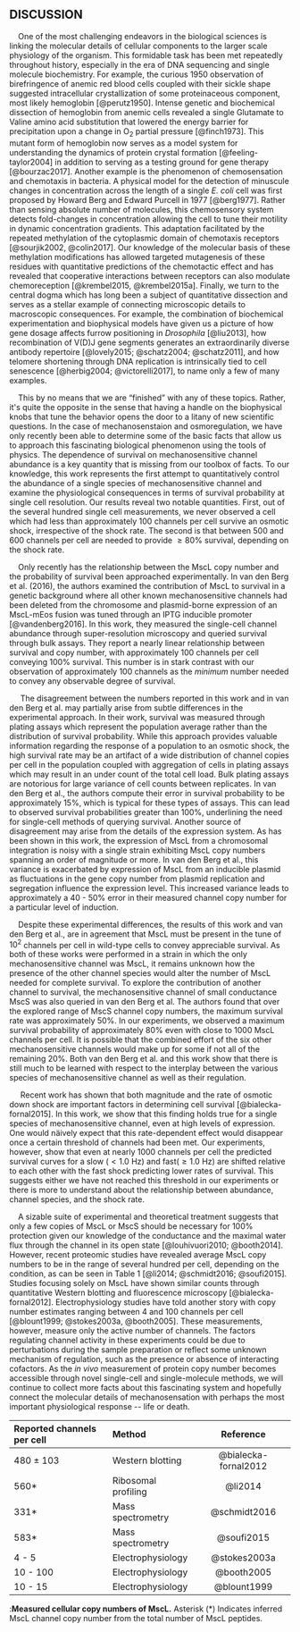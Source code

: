 
## DISCUSSION ##

&nbsp;&nbsp;&nbsp;&nbsp;One of the most challenging endeavors in the
biological sciences is linking the molecular details of cellular components
to the larger scale physiology of the organism. This formidable task has been
met repeatedly throughout history, especially in the era of DNA sequencing
and single molecule biochemistry. For example, the curious 1950 observation of
birefringence of anemic red blood cells coupled with their sickle shape
suggested intracellular crystallization of some proteinaceous component, most likely hemoglobin [@perutz1950]. Intense genetic and
biochemical dissection of hemoglobin from anemic cells revealed a single Glutamate to Valine
amino acid substitution that lowered the energy barrier for precipitation upon a
change in O$_2$ partial pressure [@finch1973]. This mutant form of hemoglobin
now serves as a model system for understanding the dynamics of protein
crystal formation [@feeling-taylor2004] in addition to serving as a testing
ground for gene therapy [@bourzac2017]. Another example is the phenomenon of
chemosensation and chemotaxis in bacteria. A physical model for the detection
of minuscule changes in concentration across the length of a single *E. coli*
cell was first proposed by Howard Berg and Edward Purcell in 1977
[@berg1977]. Rather than sensing absolute number of molecules, this
chemosensory system detects fold-changes in concentration allowing the cell
to tune their motility in dynamic concentration gradients. This adaptation
facilitated by the repeated methylation of the cytoplasmic domain of
chemotaxis receptors [@sourjik2002, @colin2017]. Our knowledge of the
molecular basis of these methylation modifications has allowed targeted
mutagenesis of these residues with quantitative predictions of the
chemotactic effect and has revealed that cooperative interactions between
receptors can also modulate chemoreception [@krembel2015, @krembel2015a]. Finally, we turn to the central dogma which has long been a subject of quantitative dissection and serves
as a stellar example of connecting microscopic details to macroscopic
consequences. For example, the combination of biochemical experimentation and
biophysical models have given us a picture of how gene dosage affects furrow
positioning in *Drosophila* [@liu2013], how recombination of V(D)J gene
segments generates an extraordinarily diverse antibody repertoire
[@lovely2015; @schatz2004; @schatz2011], and how telomere shortening through
DNA replication is intrinsically tied to cell senescence [@herbig2004;
@victorelli2017], to name only a few of many examples.

&nbsp;&nbsp;&nbsp;&nbsp;This by no means that we are “finished” with any of
these topics. Rather, it's quite the opposite in the sense that having a
handle on the biophysical knobs that tune the behavior opens the door to a
litany of new scientific questions. In the case of mechanosenstaion and
osmoregulation, we have only recently been able to determine some of the
basic facts that allow us to approach this fascinating biological phenomenon
using the tools of physics. The dependence of survival on mechanosensitive
channel abundance is a key quantity that is missing from our toolbox of
facts. To our knowledge, this work represents the first attempt to
quantitatively control the abundance of a single species of mechanosensitive
channel and examine the physiological consequences in terms of survival
probability at single cell resolution. Our results reveal two notable
quantities. First, out of the several hundred single cell measurements, we
never observed a cell which had less than approximately 100 channels per cell
survive an osmotic shock, irrespective of the shock rate. The second is that
between 500 and 600 channels per cell are needed to provide $\geq 80\%$
survival, depending on the shock rate.

&nbsp;&nbsp;&nbsp;&nbsp;Only recently has the relationship between the MscL
copy number and the probability of survival been approached experimentally.
In van den Berg et al. (2016), the authors examined the contribution of MscL
to survival in a genetic background where all other known mechanosensitive
channels had been deleted from the chromosome and plasmid-borne expression of
an MscL-mEos fusion was tuned through an IPTG inducible promoter
[@vandenberg2016]. In this work, they measured the single-cell channel
abundance through super-resolution microscopy and queried survival through
bulk assays. They report a nearly linear relationship between survival and
copy number, with approximately 100 channels per cell conveying 100%
survival. This number is in stark contrast with our observation of
approximately 100 channels as the *minimum* number needed to convey any
observable degree of survival.

&nbsp;&nbsp;&nbsp;&nbsp; The disagreement between the numbers reported in
this work and in van den Berg et al. may partially arise from subtle
differences in the experimental approach. In their work, survival was
measured through plating assays which represent the population average rather
than the distribution of survival probability. While this approach provides valuable
information regarding the response of a population to an osmotic shock,
the high survival rate may be an artifact of a wide distribution of channel
copies per cell in the population coupled with aggregation of cells in
plating assays which may result in an under count of the total cell load.
Bulk plating assays are notorious for large variance of cell counts between replicates. In van den
Berg et al., the authors compute their error in survival probability to be
approximately 15%, which is typical for these types of assays. This can lead
to observed survival probabilities greater than 100%, underlining the need
for single-cell methods of querying survival. Another source of disagreement
may arise from the details of the expression system. As has been shown in
this work, the expression of MscL from a chromosomal integration is noisy with a
single strain exhibiting MscL copy numbers spanning an order of magnitude or more. In
van den Berg et al., this variance is exacerbated by expression of MscL from
an inducible plasmid as fluctuations in the gene copy number from plasmid
replication and segregation influence the expression level. This increased
variance leads to approximately a 40 - 50\% error in their measured channel
copy number for a particular level of induction.

&nbsp;&nbsp;&nbsp;&nbsp;Despite these experimental differences, the results
of this work and van den Berg et al., are in agreement that MscL must be
present in the tune of $10^2$ channels per cell in wild-type cells to convey
appreciable survival. As both of these works were performed in a strain in
which the only mechanosensitive channel was MscL, it remains unknown how the
presence of the other channel species would alter the number of MscL needed
for complete survival. To explore the contribution of another channel to survival, the mechanosensitive channel of small conductance MscS was also queried in van den Berg et al. The authors found that
over the explored range of MscS channel copy numbers, the maximum survival
rate was approximately 50\%. In our experiments, we observed a maximum
survival probability of approximately 80\% even with close to 1000 MscL channels
per cell. It is possible that the combined effort of the six other
mechanosensitive channels would make up for some if not all of the remaining
20\%. Both van den Berg et al. and this work show that there is still much to
be learned with respect to the interplay between the various species of
mechanosensitive channel as well as their regulation.

&nbsp;&nbsp;&nbsp;&nbsp; Recent work has shown that both magnitude and the
rate of osmotic down shock are important factors in determining cell survival
[@bialecka-fornal2015]. In this work, we show that this finding holds true
for a single species of mechanosensitive channel, even at high levels of
expression. One would näively expect that this rate-dependent effect would
disappear once a certain threshold of channels had been met. Our experiments,
however, show that even at nearly 1000 channels per cell the predicted
survival curves for a slow ($< 1.0$ Hz) and fast($\geq 1.0$ Hz) are shifted
relative to each other with the fast shock predicting lower rates of
survival. This suggests either we have not reached this threshold in our
experiments or there is more to understand about the relationship between
abundance, channel species, and the shock rate.

&nbsp;&nbsp;&nbsp;&nbsp;A sizable suite of experimental and theoretical
treatment suggests that only a few copies of MscL or MscS should be necessary for
100% protection given our knowledge of the conductance and the maximal water
flux through the channel in its open state [@louhivuori2010; @booth2014].
However, recent proteomic studies have revealed average MscL copy numbers to be in the
range of several hundred per cell, depending on the condition, as can be seen
in Table 1 [@li2014; @schmidt2016; @soufi2015]. Studies focusing solely on
MscL have shown similar counts through quantitative Western blotting and
fluorescence microscopy [@bialecka-fornal2012]. Electrophysiology studies have
told another story with copy number estimates ranging between 4 and 100
channels per cell [@blount1999; @stokes2003a, @booth2005]. These
measurements, however, measure only the active number of channels. The
factors regulating channel activity in these experiments could be due to
perturbations during the sample preparation or reflect some unknown mechanism
of regulation, such as the presence or absence of interacting cofactors. As
the *in vivo* measurement of protein copy number becomes accessible through
novel single-cell and single-molecule methods, we will continue to collect
more facts about this fascinating system and hopefully connect the molecular
details of mechanosensation with perhaps the most important physiological
response -- life or death.

| Reported channels per cell | Method  | Reference |
|:---|:---|:---:|
| 480 ± 103 | Western blotting   | @bialecka-fornal2012 |
|  560\* |  Ribosomal profiling  | @li2014 |
| 331\* | Mass spectrometry  | @schmidt2016|
| 583\* | Mass spectrometry  | @soufi2015|
| 4 - 5 | Electrophysiology  | @stokes2003a|
| 10 - 100 | Electrophysiology  | @booth2005|
|10 - 15 | Electrophysiology | @blount1999|
:**Measured cellular copy numbers of MscL.** Asterisk (\*) Indicates
inferred MscL channel copy number from the total number of MscL
peptides.
